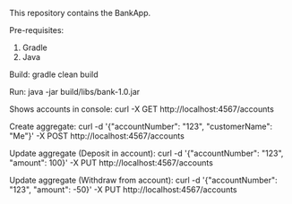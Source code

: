 This repository contains the BankApp.

Pre-requisites:
1. Gradle
2. Java

Build:
gradle clean build 

Run: 
java -jar build/libs/bank-1.0.jar


Shows accounts in console:
curl -X GET http://localhost:4567/accounts

Create aggregate:
curl -d '{"accountNumber": "123", "customerName": "Me"}' -X POST http://localhost:4567/accounts


Update aggregate (Deposit in account):
curl -d '{"accountNumber": "123", "amount": 100}' -X PUT http://localhost:4567/accounts


Update aggregate (Withdraw from account):
curl -d '{"accountNumber": "123", "amount": -50}' -X PUT http://localhost:4567/accounts

